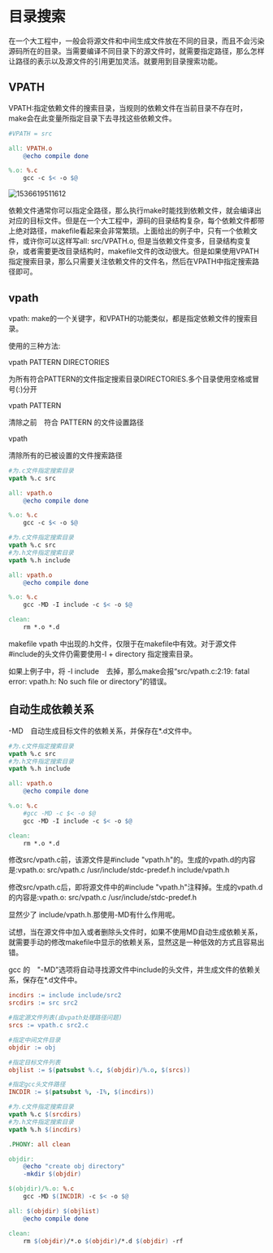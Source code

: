 # 目录搜索

在一个大工程中，一般会将源文件和中间生成文件放在不同的目录，而且不会污染源码所在的目录。当需要编译不同目录下的源文件时，就需要指定路径，那么怎样让路径的表示以及源文件的引用更加灵活。就要用到目录搜索功能。

## VPATH

VPATH:指定依赖文件的搜索目录，当规则的依赖文件在当前目录不存在时，make会在此变量所指定目录下去寻找这些依赖文件。

```makefile
#VPATH = src

all: VPATH.o
    @echo compile done

%.o: %.c
    gcc -c $< -o $@

```

![1536619511612](/tmp/1536619511612.png)

依赖文件通常你可以指定全路径，那么执行make时能找到依赖文件，就会编译出对应的目标文件。但是在一个大工程中，源码的目录结构复杂，每个依赖文件都带上绝对路径，makefile看起来会非常繁琐。上面给出的例子中，只有一个依赖文件，或许你可以这样写all: src/VPATH.o, 但是当依赖文件变多，目录结构变复杂，或者需要更改目录结构时，makefile文件的改动很大。但是如果使用VPATH指定搜索目录，那么只需要关注依赖文件的文件名，然后在VPATH中指定搜索路径即可。

## vpath

vpath: make的一个关键字，和VPATH的功能类似，都是指定依赖文件的搜索目录。

使用的三种方法:

vpath PATTERN DIRECTORIES

为所有符合PATTERN的文件指定搜索目录DIRECTORIES.多个目录使用空格或冒号(:)分开

vpath PATTERN

清除之前　符合 PATTERN 的文件设置路径　

vpath

清除所有的已被设置的文件搜索路径

```makefile
#为.c文件指定搜索目录
vpath %.c src

all: vpath.o
    @echo compile done

%.o: %.c
    gcc -c $< -o $@

```



```makefile
#为.c文件指定搜索目录
vpath %.c src
#为.h文件指定搜索目录
vpath %.h include

all: vpath.o
    @echo compile done

%.o: %.c
    gcc -MD -I include -c $< -o $@

clean:
    rm *.o *.d

```

makefile vpath 中出现的.h文件，仅限于在makefile中有效。对于源文件#include的头文件仍需要使用-I + directory 指定搜索目录。

如果上例子中，将 -I include　去掉，那么make会报“src/vpath.c:2:19: fatal error: vpath.h: No such file or directory”的错误。

## 自动生成依赖关系

-MD　自动生成目标文件的依赖关系，并保存在*.d文件中。

```makefile
#为.c文件指定搜索目录
vpath %.c src
#为.h文件指定搜索目录
vpath %.h include

all: vpath.o
    @echo compile done

%.o: %.c
    #gcc -MD -c $< -o $@
    gcc -MD -I include -c $< -o $@

clean:
    rm *.o *.d

```

修改src/vpath.c前，该源文件是#include "vpath.h"的。生成的vpath.d的内容是:vpath.o: src/vpath.c /usr/include/stdc-predef.h include/vpath.h

修改src/vpath.c后，即将源文件中的#include "vpath.h"注释掉。生成的vpath.d的内容是:vpath.o: src/vpath.c /usr/include/stdc-predef.h

显然少了 include/vpath.h.那使用-MD有什么作用呢。

试想，当在源文件中加入或者删除头文件时，如果不使用MD自动生成依赖关系，就需要手动的修改makefile中显示的依赖关系，显然这是一种低效的方式且容易出错。

gcc 的　"-MD"选项将自动寻找源文件中include的头文件，并生成文件的依赖关系，保存在*.d文件中。

```makefile
incdirs := include include/src2
srcdirs := src src2

#指定源文件列表(由vpath处理路径问题)
srcs := vpath.c src2.c

#指定中间文件目录
objdir := obj

#指定目标文件列表
objlist := $(patsubst %.c, $(objdir)/%.o, $(srcs))

#指定gcc头文件路径
INCDIR := $(patsubst %, -I%, $(incdirs))

#为.c文件指定搜索目录
vpath %.c $(srcdirs)
#为.h文件指定搜索目录
vpath %.h $(incdirs)

.PHONY: all clean

objdir:
    @echo "create obj directory"
    -mkdir $(objdir)

$(objdir)/%.o: %.c
    gcc -MD $(INCDIR) -c $< -o $@

all: $(objdir) $(objlist)
    @echo compile done

clean:
    rm $(objdir)/*.o $(objdir)/*.d $(objdir) -rf

```

